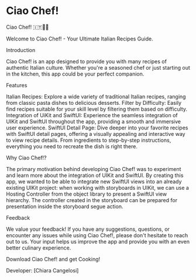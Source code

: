 # Ciao Chef!
Ciao Chef! 🇮🇹👨‍🍳

Welcome to Ciao Chef! - Your Ultimate Italian Recipes Guide.

Introduction

Ciao Chef! is an app designed to provide you with many recipes of authentic Italian culture. Whether you're a seasoned chef or just starting out in the kitchen, this app could be your perfect companion.

Features

Italian Recipes: Explore a wide variety of traditional Italian recipes, ranging from classic pasta dishes to delicious desserts.
Filter by Difficulty: Easily find recipes suitable for your skill level by filtering them based on difficulty.
Integration of UiKit and SwiftUI: Experience the seamless integration of UIKit and SwiftUI throughout the app, providing a smooth and immersive user experience.
SwiftUI Detail Page: Dive deeper into your favorite recipes with SwiftUI detail pages, offering a visually appealing and interactive way to view recipe details. From ingredients to step-by-step instructions, everything you need to recreate the dish is right there.

Why Ciao Chef!?

The primary motivation behind developing Ciao Chef! was to experiment and learn more about the integration of UIKit and SwiftUI. By creating this app, we wanted to be able to integrate new SwiftUI views into an already existing UIKit project: when working with storyboards in UIKit, we can use a Hosting Controller from the object library to present a SwiftUI view hierarchy. The controller created in the storyboard can be prepared for presentation inside the storyboard segue action.

Feedback

We value your feedback! If you have any suggestions, questions, or encounter any issues while using Ciao Chef!, please don't hesitate to reach out to us. Your input helps us improve the app and provide you with an even better culinary experience.

Download Ciao Chef! and get Cooking!


Developer: [Chiara Cangelosi]

